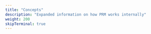 ```yaml
---
title: "Concepts"
description: "Expanded information on how PRM works internally"
weight: 200
skipTerminal: true
---
```

